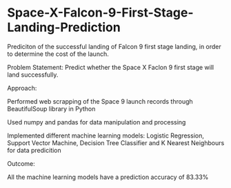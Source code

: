 # Space-X-Falcon-9-First-Stage-Landing-Prediction
Prediciton of the successful landing of Falcon 9 first stage landing, in order to determine the cost of the launch.

Problem Statement: Predict whether the Space X Faclon 9 first stage will land successfully.

Approach:

Performed web scrapping of the Space 9 launch records through BeautifulSoup library in Python

Used numpy and pandas for data manipulation and processing

Implemented different machine learning models: Logistic Regression, Support Vector Machine, Decision Tree Classifier and K Nearest Neighbours for data predicition

Outcome:

All the machine learning models have a prediction accuracy of 83.33%





